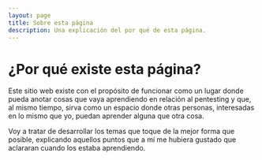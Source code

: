 ```yaml
---
layout: page
title: Sobre esta página
description: Una explicación del por qué de esta página.
---
```

# ¿Por qué existe esta página?
Este sitio web existe con el propósito de funcionar como un lugar donde pueda anotar cosas que vaya aprendiendo en relación al 
pentesting y que, al mismo tiempo, sirva como un espacio donde otras personas, interesadas en lo mismo que yo, puedan aprender alguna que 
otra cosa.

Voy a tratar de desarrollar los temas que toque de la mejor forma que posible, explicando aquellos puntos que a mí me hubiera gustado que 
aclararan cuando los estaba aprendiendo.
